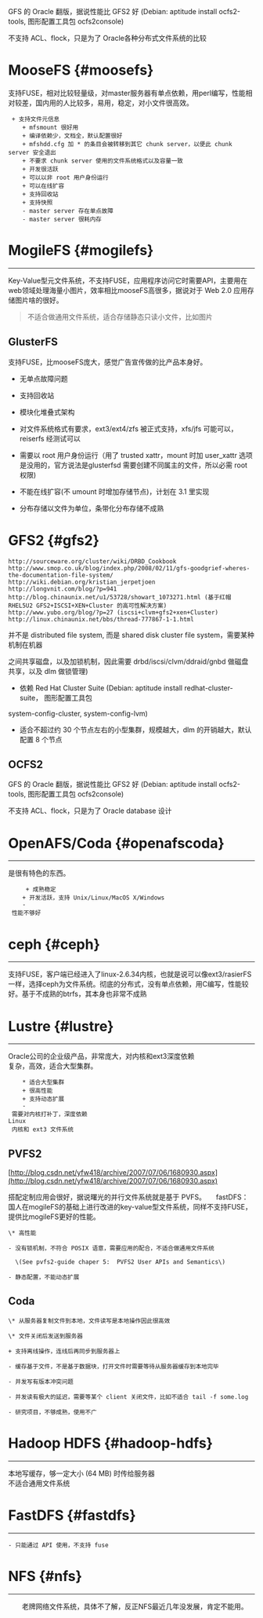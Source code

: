 GFS 的 Oracle 翻版，据说性能比 GFS2 好 \(Debian: aptitude install ocfs2-tools, 图形配置工具包 ocfs2console\)

不支持 ACL、flock，只是为了 Oracle各种分布式文件系统的比较

# MooseFS {#moosefs}

支持FUSE，相对比较轻量级，对master服务器有单点依赖，用perl编写，性能相对较差，国内用的人比较多，易用，稳定，对小文件很高效。

```
 + 支持文件元信息
    + mfsmount 很好用
    + 编译依赖少，文档全，默认配置很好
    + mfshdd.cfg 加 * 的条目会被转移到其它 chunk server，以便此 chunk server 安全退出
    + 不要求 chunk server 使用的文件系统格式以及容量一致
    + 开发很活跃
    + 可以以非 root 用户身份运行
    + 可以在线扩容
    + 支持回收站
    + 支持快照
    - master server 存在单点故障
    - master server 很耗内存
```

# MogileFS {#mogilefs}

---

Key-Value型元文件系统，不支持FUSE，应用程序访问它时需要API，主要用在web领域处理海量小图片，效率相比mooseFS高很多，据说对于 Web 2.0 应用存储图片啥的很好。

> 不适合做通用文件系统，适合存储静态只读小文件，比如图片

## GlusterFS

支持FUSE，比mooseFS庞大，感觉广告宣传做的比产品本身好。

* 无单点故障问题

* 支持回收站

* 模块化堆叠式架构

* 对文件系统格式有要求，ext3/ext4/zfs 被正式支持，xfs/jfs 可能可以，reiserfs 经测试可以

* 需要以 root 用户身份运行（用了 trusted xattr，mount 时加 user\_xattr 选项是没用的，官方说法是glusterfsd 需要创建不同属主的文件，所以必需 root 权限\)

* 不能在线扩容\(不 umount 时增加存储节点\)，计划在 3.1 里实现

* 分布存储以文件为单位，条带化分布存储不成熟

# GFS2 {#gfs2}

```
http://sourceware.org/cluster/wiki/DRBD_Cookbook
http://www.smop.co.uk/blog/index.php/2008/02/11/gfs-goodgrief-wheres-the-documentation-file-system/
http://wiki.debian.org/kristian_jerpetjoen
http://longvnit.com/blog/?p=941
http://blog.chinaunix.net/u1/53728/showart_1073271.html (基于红帽RHEL5U2 GFS2+ISCSI+XEN+Cluster 的高可性解决方案)
http://www.yubo.org/blog/?p=27 (iscsi+clvm+gfs2+xen+Cluster)
http://linux.chinaunix.net/bbs/thread-777867-1-1.html
```

并不是 distributed file system, 而是 shared disk cluster file system，需要某种机制在机器

之间共享磁盘，以及加锁机制，因此需要 drbd/iscsi/clvm/ddraid/gnbd 做磁盘共享，以及 dlm 做锁管理\)

* 依赖 Red Hat Cluster Suite \(Debian: aptitude install redhat-cluster-suite， 图形配置工具包 

system-config-cluster, system-config-lvm\)

* 适合不超过约 30 个节点左右的小型集群，规模越大，dlm 的开销越大，默认配置 8 个节点

## OCFS2

GFS 的 Oracle 翻版，据说性能比 GFS2 好 \(Debian: aptitude install ocfs2-tools, 图形配置工具包 ocfs2console\)

不支持 ACL、flock，只是为了 Oracle database 设计

# OpenAFS/Coda {#openafscoda}

---

是很有特色的东西。

```
     + 成熟稳定
    + 开发活跃，支持 Unix/Linux/MacOS X/Windows
    -
 性能不够好
```

# ceph {#ceph}

---

支持FUSE，客户端已经进入了linux-2.6.34内核，也就是说可以像ext3/rasierFS一样，选择ceph为文件系统。彻底的分布式，没有单点依赖，用C编写，性能较好。基于不成熟的btrfs，其本身也非常不成熟

# Lustre {#lustre}

---

Oracle公司的企业级产品，非常庞大，对内核和ext3深度依赖  
复杂，高效，适合大型集群。

```
    * 适合大型集群
    + 很高性能
    + 支持动态扩展
    -
 需要对内核打补丁，深度依赖 
Linux
 内核和 ext3 文件系统
```

## PVFS2

[http://blog.csdn.net/yfw418/archive/2007/07/06/1680930.aspx](http://blog.csdn.net/yfw418/archive/2007/07/06/1680930.aspx)

搭配定制应用会很好，据说曙光的并行文件系统就是基于 PVFS。　　fastDFS：国人在mogileFS的基础上进行改进的key-value型文件系统，同样不支持FUSE，提供比mogileFS更好的性能。

```
\* 高性能

- 没有锁机制，不符合 POSIX 语意，需要应用的配合，不适合做通用文件系统

  \(See pvfs2-guide chaper 5:  PVFS2 User APIs and Semantics\)

- 静态配置，不能动态扩展
```

## Coda

```
\* 从服务器复制文件到本地，文件读写是本地操作因此很高效

\* 文件关闭后发送到服务器

+ 支持离线操作，连线后再同步到服务器上

- 缓存基于文件，不是基于数据块，打开文件时需要等待从服务器缓存到本地完毕

- 并发写有版本冲突问题

- 并发读有极大的延迟，需要等某个 client 关闭文件，比如不适合 tail -f some.log

- 研究项目，不够成熟，使用不广
```

# Hadoop HDFS {#hadoop-hdfs}

---

本地写缓存，够一定大小 \(64 MB\) 时传给服务器  
不适合通用文件系统

# FastDFS {#fastdfs}

---

```
- 只能通过 API 使用，不支持 fuse
```

# NFS {#nfs}

---

　　老牌网络文件系统，具体不了解，反正NFS最近几年没发展，肯定不能用。

